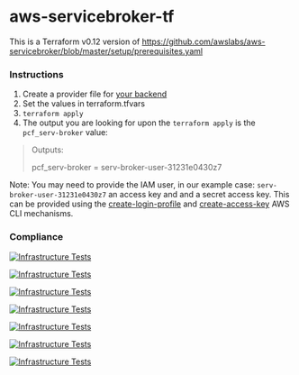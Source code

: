 # aws-servicebroker-tf
This is a Terraform v0.12 version of https://github.com/awslabs/aws-servicebroker/blob/master/setup/prerequisites.yaml

### Instructions
1. Create a provider file for [your backend](https://www.terraform.io/docs/backends/index.html)
2. Set the values in terraform.tfvars
3. `terraform apply`
4. The output you are looking for upon the `terraform apply` is the `pcf_serv-broker` value:


> Outputs:
> 
> pcf_serv-broker = serv-broker-user-31231e0430z7


Note: You may need to provide the IAM user, in our example case: `serv-broker-user-31231e0430z7` an access key and and a secret access key. This can be provided using the [create-login-profile](https://docs.aws.amazon.com/cli/latest/reference/iam/create-login-profile.html) and [create-access-key](https://docs.aws.amazon.com/cli/latest/reference/iam/create-access-key.html) AWS CLI mechanisms.

### Compliance

[![Infrastructure Tests](https://www.bridgecrew.cloud/badges/github/troydieter/aws-servicebroker-tf/general)](https://www.bridgecrew.cloud/link/badge?vcs=github&fullRepo=troydieter%2Faws-servicebroker-tf&benchmark=INFRASTRUCTURE+SECURITY)<p>
[![Infrastructure Tests](https://www.bridgecrew.cloud/badges/github/troydieter/aws-servicebroker-tf/pci)](https://www.bridgecrew.cloud/link/badge?vcs=github&fullRepo=troydieter%2Faws-servicebroker-tf&benchmark=PCI-DSS+V3.2)<p>
[![Infrastructure Tests](https://www.bridgecrew.cloud/badges/github/troydieter/aws-servicebroker-tf/cis_aws)](https://www.bridgecrew.cloud/link/badge?vcs=github&fullRepo=troydieter%2Faws-servicebroker-tf&benchmark=CIS+AWS+V1.2)<p>
[![Infrastructure Tests](https://www.bridgecrew.cloud/badges/github/troydieter/aws-servicebroker-tf/soc2)](https://www.bridgecrew.cloud/link/badge?vcs=github&fullRepo=troydieter%2Faws-servicebroker-tf&benchmark=SOC2)<p>
[![Infrastructure Tests](https://www.bridgecrew.cloud/badges/github/troydieter/aws-servicebroker-tf/iso)](https://www.bridgecrew.cloud/link/badge?vcs=github&fullRepo=troydieter%2Faws-servicebroker-tf&benchmark=ISO27001)<p>
[![Infrastructure Tests](https://www.bridgecrew.cloud/badges/github/troydieter/aws-servicebroker-tf/nist)](https://www.bridgecrew.cloud/link/badge?vcs=github&fullRepo=troydieter%2Faws-servicebroker-tf&benchmark=NIST-800-53)<p>
[![Infrastructure Tests](https://www.bridgecrew.cloud/badges/github/troydieter/aws-servicebroker-tf/hipaa)](https://www.bridgecrew.cloud/link/badge?vcs=github&fullRepo=troydieter%2Faws-servicebroker-tf&benchmark=HIPAA)